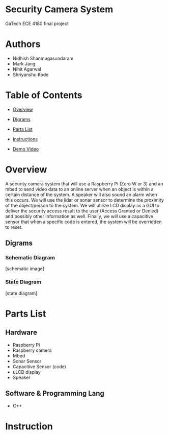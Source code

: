 # Security Camera System
GaTech ECE 4180 final project

# Authors
- Nidhish Shanmugasundaram
- Mark Jang
- Nihit Agarwal
- Shriyanshu Kode

# Table of Contents
- [Overview](https://github.com/markjang03/ECE4180_finalP.github.io/blob/main/README.md#overview)
- [Digrams](https://github.com/markjang03/ECE_finalP/README.md "Authors")

- [Parts List](https://github.com/markjang/ECE_finalP/readme.md "Authors")
- [Instructions](https://github.com/markjang03/ECE_finalP/readme.md "Authors")
- [Demo Video](https://github.com/markjang/ECE_finalP/readme.md "Authors")


# Overview
A security camera system that will use a Raspberry Pi (Zero W or 3) and an mbed to send video data to an online server when an object is within a certain distance of the system. A speaker will also sound an alarm when this occurs. We will use the lidar or sonar sensor to determine the proximity of the object/person to the system. We will utilize LCD display as a GUI to deliver the security access result to the user (Access Granted or Denied) and possibly other information as well. Finally, we will use a capacitive sensor that when a specific code is entered, the system will be overridden to reset.

## Digrams
### Schematic Diagram
 [schematic image]
### State Diagram
  [state diagram]

# Parts List
## Hardware
- Raspberry Pi
- Raspberry camera
- Mbed
- Sonar Sensor
- Capacitive Sensor (code)
- uLCD display
- Speaker
## Software & Programming Lang
- C++

# Instruction















  

